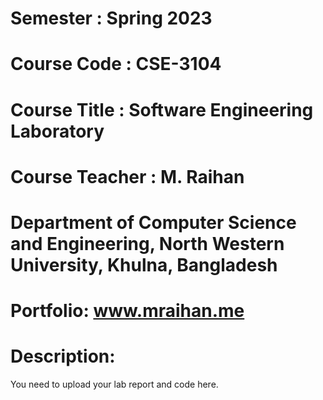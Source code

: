 # Semester : Spring 2023

# Course Code : CSE-3104

# Course Title : Software Engineering Laboratory

# Course Teacher : M. Raihan
# Department of Computer Science and Engineering, North Western University, Khulna, Bangladesh

# Portfolio: www.mraihan.me

# Description: 
You need to upload your lab report and code here.
